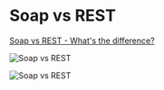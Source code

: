 # Soap vs REST

[Soap vs REST - What's the difference?](https://smartbear.com/blog/test-and-monitor/soap-vs-rest-whats-the-difference/)


![Soap vs REST](https://www.soapui.org/soapui/media/images/Screen-Shot-2018-01-31-at-10-28-51-AM.png)

![Soap vs REST](https://assets-global.website-files.com/5ec7dad2e6f6295a9e2a23dd/5ee017308bda5f13fc3ace1d_soapvsrest.png)
